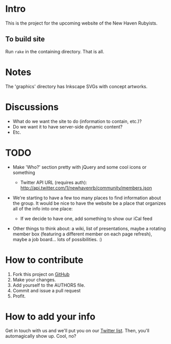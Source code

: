 # Intro

This is the project for the upcoming website of the New Haven
Rubyists.

## To build site
Run `rake` in the containing directory. That is all.

# Notes
The 'graphics' directory has Inkscape SVGs with concept artworks.

# Discussions
* What do we want the site to do (information to contain, etc.)?
* Do we want it to have server-side dynamic content?
* Etc.

# TODO

* Make 'Who?' section pretty with jQuery and some cool icons or
  something

  * Twitter API URL (requires auth):  http://api.twitter.com/1/newhavenrb/community/members.json

* We're starting to have a few too many places to find information
  about the group.  It would be nice to have the website be a place
  that organizes all of the info into one place:

    * If we decide to have one, add something to show our iCal feed

* Other things to think about: a wiki, list of presentations, maybe a
  rotating member box (featuring a different member on each page
  refresh), maybe a job board...  lots of possibilities.  :)

# How to contribute
1. Fork this project on [GitHub](http://github.com/yonkeltron/NHV-Ruby-site)
2. Make your changes.
3. Add yourself to the AUTHORS file.
4. Commit and issue a pull request
5. Profit.

# How to add your info

Get in touch with us and we'll put you on our [Twitter
list](http://twitter.com/newhavenrb). Then, you'll automagically show
up. Cool, no?

